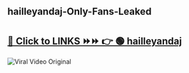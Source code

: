 
 ## hailleyandaj-Only-Fans-Leaked

# <h2><a href="https://clipsfans.com/hailleyandaj&ref=git">🔗 Click to LINKS ⏩⏩ 👉 🟢 hailleyandaj </a></h2>

<a href="https://clipsfans.com/hailleyandaj&ref=git" rel="nofollow" data-target="animated-image.originalLink"><img src="https://i.ibb.co.com/xMMVF88/686577567.gif" alt="Viral Video Original" style="max-width: 100%; display: inline-block;" data-target="animated-image.originalImage"></a>
